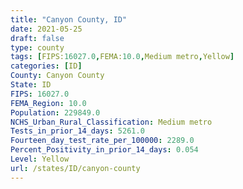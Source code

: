```yaml
---
title: "Canyon County, ID"
date: 2021-05-25
draft: false
type: county
tags: [FIPS:16027.0,FEMA:10.0,Medium metro,Yellow]
categories: [ID]
County: Canyon County
State: ID
FIPS: 16027.0
FEMA_Region: 10.0
Population: 229849.0
NCHS_Urban_Rural_Classification: Medium metro
Tests_in_prior_14_days: 5261.0
Fourteen_day_test_rate_per_100000: 2289.0
Percent_Positivity_in_prior_14_days: 0.054
Level: Yellow
url: /states/ID/canyon-county
---
```




